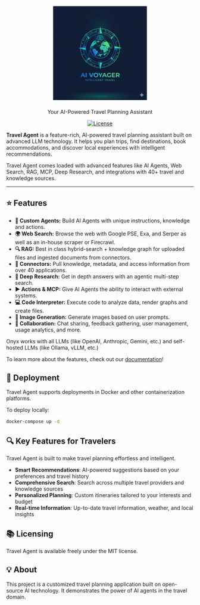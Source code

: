 <a name="readme-top"></a>

<h2 align="center">
    <img width="50%" src="./web/public/logo1.png" alt="Travel Agent Logo" />
</h2>

<p align="center">Your AI-Powered Travel Planning Assistant</p>

<p align="center">
    <a href="https://github.com/anbinh93/travel-agent-ui_onyx/blob/main/LICENSE" target="_blank">
        <img src="https://img.shields.io/static/v1?label=license&message=MIT&color=blue" alt="License">
    </a>
</p>



**Travel Agent** is a feature-rich, AI-powered travel planning assistant built on advanced LLM technology. It helps you plan trips, find destinations, book accommodations, and discover local experiences with intelligent recommendations.

Travel Agent comes loaded with advanced features like AI Agents, Web Search, RAG, MCP, Deep Research, and integrations with 40+ travel and knowledge sources.

****



## ⭐ Features
- **🤖 Custom Agents:** Build AI Agents with unique instructions, knowledge and actions.
- **🌍 Web Search:** Browse the web with Google PSE, Exa, and Serper as well as an in-house scraper or Firecrawl.
- **🔍 RAG:** Best in class hybrid-search + knowledge graph for uploaded files and ingested documents from connectors. 
- **🔄 Connectors:** Pull knowledge, metadata, and access information from over 40 applications.
- **🔬 Deep Research:** Get in depth answers with an agentic multi-step search.
- **▶️ Actions & MCP:** Give AI Agents the ability to interact with external systems.
- **💻 Code Interpreter:** Execute code to analyze data, render graphs and create files.
- **🎨 Image Generation:** Generate images based on user prompts.
- **👥 Collaboration:** Chat sharing, feedback gathering, user management, usage analytics, and more.

Onyx works with all LLMs (like OpenAI, Anthropic, Gemini, etc.) and self-hosted LLMs (like Ollama, vLLM, etc.)

To learn more about the features, check out our [documentation](https://docs.onyx.app/welcome)!



## 🚀 Deployment
Travel Agent supports deployments in Docker and other containerization platforms.

To deploy locally:
```bash
docker-compose up -d
```

## 🔍 Key Features for Travelers
Travel Agent is built to make travel planning effortless and intelligent.

- **Smart Recommendations**: AI-powered suggestions based on your preferences and travel history
- **Comprehensive Search**: Search across multiple travel providers and knowledge sources
- **Personalized Planning**: Custom itineraries tailored to your interests and budget
- **Real-time Information**: Up-to-date travel information, weather, and local insights

## 📚 Licensing
Travel Agent is available freely under the MIT license.

## 💡 About
This project is a customized travel planning application built on open-source AI technology. It demonstrates the power of AI agents in the travel domain.
